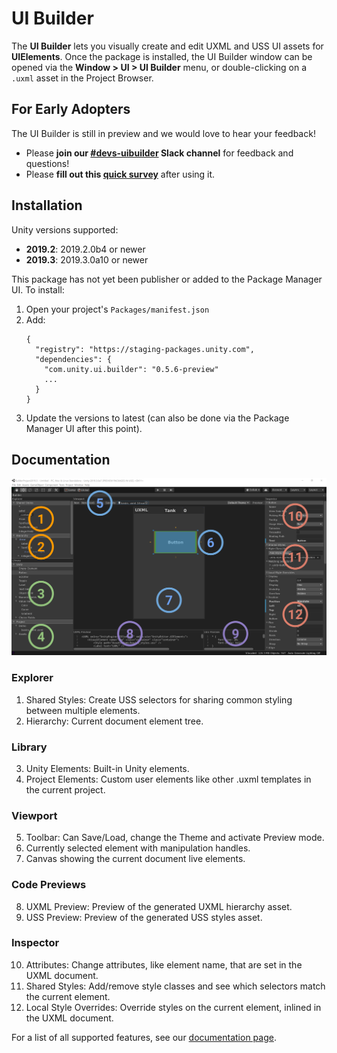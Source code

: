 # UI Builder

The **UI Builder** lets you visually create and edit UXML and USS UI assets for **UIElements**. Once the package is installed, the UI Builder window can be opened via the **Window > UI > UI Builder** menu, or double-clicking on a `.uxml` asset in the Project Browser.

## For Early Adopters

The UI Builder is still in preview and we would love to hear your feedback!

- Please **join our [#devs-uibuilder](https://unity.slack.com/archives/CJ3TX00QJ) Slack channel** for feedback and questions!
- Please **fill out this [quick survey](https://docs.google.com/forms/d/e/1FAIpQLSeuzRT8BZQbORCXJUl_CdCMpdgyu5ZJfE3yQldTNU77LfnFgw/viewform)** after using it.

## Installation

Unity versions supported:
- **2019.2**: 2019.2.0b4 or newer
- **2019.3**: 2019.3.0a10 or newer

This package has not yet been publisher or added to the Package Manager UI. To install:
1. Open your project's `Packages/manifest.json`
1. Add:
    ```
    {
      "registry": "https://staging-packages.unity.com",
      "dependencies": {
        "com.unity.ui.builder": "0.5.6-preview"
        ...
      }
    }
    ```
1. Update the versions to latest (can also be done via the Package Manager UI after this point).

## Documentation

![UI Builder Main Window](Documentation~/UIBuilderAnnotatedMainWindow.png)

### Explorer
1. Shared Styles: Create USS selectors for sharing common styling between multiple elements.
2. Hierarchy: Current document element tree.
### Library
3. Unity Elements: Built-in Unity elements.
4. Project Elements: Custom user elements like other .uxml templates in the current project.
### Viewport
5. Toolbar: Can Save/Load, change the Theme and activate Preview mode.
6. Currently selected element with manipulation handles.
7. Canvas showing the current document live elements.
### Code Previews
8. UXML Preview: Preview of the generated UXML hierarchy asset.
9. USS Preview: Preview of the generated USS styles asset.
### Inspector
10. Attributes: Change attributes, like element name, that are set in the UXML document.
11. Shared Styles: Add/remove style classes and see which selectors match the current element.
12. Local Style Overrides: Override styles on the current element, inlined in the UXML document.

For a list of all supported features, see our [documentation page](Documentation~/UI.Builder.md).
